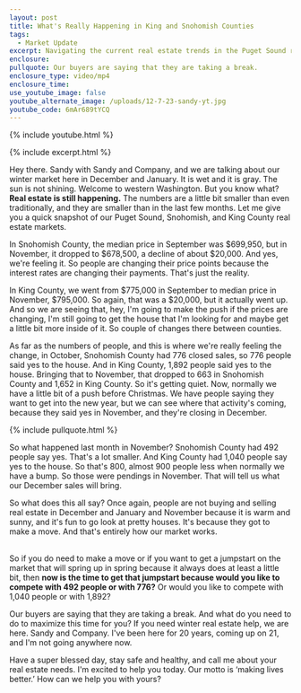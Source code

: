 ```yaml
---
layout: post
title: What's Really Happening in King and Snohomish Counties
tags:
  - Market Update
excerpt: Navigating the current real estate trends in the Puget Sound region.
enclosure:
pullquote: Our buyers are saying that they are taking a break.
enclosure_type: video/mp4
enclosure_time:
use_youtube_image: false
youtube_alternate_image: /uploads/12-7-23-sandy-yt.jpg
youtube_code: 6mAr689tYCQ
---
```

{% include youtube.html %}

{% include excerpt.html %}

Hey there. Sandy with Sandy and Company, and we are talking about our winter market here in December and January. It is wet and it is gray. The sun is not shining. Welcome to western Washington. But you know what? **Real estate is still happening.** The numbers are a little bit smaller than even traditionally, and they are smaller than in the last few months. Let me give you a quick snapshot of our Puget Sound, Snohomish, and King County real estate markets.

In Snohomish County, the median price in September was $699,950, but in November, it dropped to $678,500, a decline of about $20,000. And yes, we're feeling it. So people are changing their price points because the interest rates are changing their payments. That's just the reality.

In King County, we went from $775,000 in September to median price in November, $795,000. So again, that was a $20,000, but it actually went up. And so we are seeing that, hey, I'm going to make the push if the prices are changing, I'm still going to get the house that I'm looking for and maybe get a little bit more inside of it. So couple of changes there between counties.

As far as the numbers of people, and this is where we're really feeling the change, in October, Snohomish County had 776 closed sales, so 776 people said yes to the house. And in King County, 1,892 people said yes to the house. Bringing that to November, that dropped to 663 in Snohomish County and 1,652 in King County. So it's getting quiet. Now, normally we have a little bit of a push before Christmas. We have people saying they want to get into the new year, but we can see where that activity's coming, because they said yes in November, and they're closing in December.

{% include pullquote.html %}

So what happened last month in November? Snohomish County had 492 people say yes. That's a lot smaller. And King County had 1,040 people say yes to the house. So that's 800, almost 900 people less when normally we have a bump. So those were pendings in November. That will tell us what our December sales will bring.

So what does this all say? Once again, people are not buying and selling real estate in December and January and November because it is warm and sunny, and it's fun to go look at pretty houses. It's because they got to make a move. And that's entirely how our market works.

<br>So if you do need to make a move or if you want to get a jumpstart on the market that will spring up in spring because it always does at least a little bit, then **now is the time to get that jumpstart because would you like to compete with 492 people or with 776?** Or would you like to compete with 1,040 people or with 1,892?

Our buyers are saying that they are taking a break. And what do you need to do to maximize this time for you? If you need winter real estate help, we are here. Sandy and Company. I've been here for 20 years, coming up on 21, and I'm not going anywhere now.

Have a super blessed day, stay safe and healthy, and call me about your real estate needs. I'm excited to help you today. Our motto is ‘making lives better.’ How can we help you with yours?